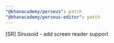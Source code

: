 ```yaml
---
"@khanacademy/perseus": patch
"@khanacademy/perseus-editor": patch
---
```


[SR] Sinusoid - add screen reader support
